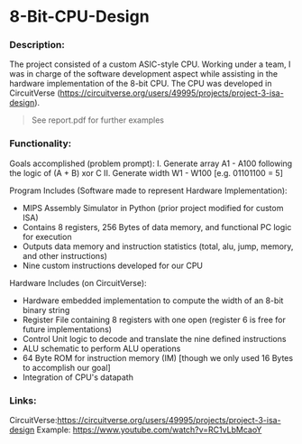 # 8-Bit-CPU-Design

### Description:
The project consisted of a custom ASIC-style CPU. Working under a team, I was in charge of the software development aspect while assisting in the hardware implementation of the 8-bit CPU. The CPU was developed in CircuitVerse (https://circuitverse.org/users/49995/projects/project-3-isa-design). 

> See report.pdf for further examples

### Functionality:
Goals accomplished (problem prompt): 
I. Generate array A1 - A100 following the logic of (A + B) xor C
II. Generate width W1 - W100 [e.g. 01101100 = 5]

Program Includes (Software made to represent Hardware Implementation):
- MIPS Assembly Simulator in Python (prior project modified for custom ISA)
- Contains 8 registers, 256 Bytes of data memory, and functional PC logic for execution
- Outputs data memory and instruction statistics (total, alu, jump, memory, and other instructions)
- Nine custom instructions developed for our CPU

Hardware Includes (on CircuitVerse):
- Hardware embedded implementation to compute the width of an 8-bit binary string
- Register File containing 8 registers with one open (register 6 is free for future implementations)
- Control Unit logic to decode and translate the nine defined instructions
- ALU schematic to perform ALU operations
- 64 Byte ROM for instruction memory (IM) [though we only used 16 Bytes to accomplish our goal]
- Integration of CPU's datapath

### Links:
CircuitVerse:https://circuitverse.org/users/49995/projects/project-3-isa-design
Example: https://www.youtube.com/watch?v=RC1vLbMcaoY